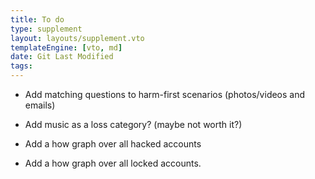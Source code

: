 ```yaml
---
title: To do
type: supplement
layout: layouts/supplement.vto
templateEngine: [vto, md]
date: Git Last Modified
tags:
---
```


 - Add matching questions to harm-first scenarios (photos/videos and emails)

 - Add music as a loss category? (maybe not worth it?)
 - Add a how graph over all hacked accounts
 - Add a how graph over all locked accounts.



